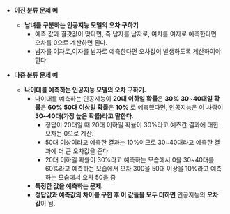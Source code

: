 
- **이진 분류 문제 예**
	- **남녀를 구분하는 인공지능 모델의 오차 구하기**
		- 예측 값과 결괏값이 맞다면, 즉 남자를 남자로, 여자를 여자로 예측한다면 오차를 0으로 계산하면 된다.
		- 남자를 여자로,여자를 남자로 예측한다면 오차값이 발생하도록 계산하여야 한다.

- **다중 분류 문제 예**
	- **나이대를 예측하는 인공지능 모델의 오차 구하기.**
		- 나이대를 예측하는 인공지능이 **20대 이하일 확률**은 **30%** **30~40대일 확률**은 **60%** **50대 이상일 확률**은 **10%** 로 예측했다면, 인공지능은 이 사람이 **30~40대(가장 높은 확률)라고 말한다**.
			- 정답이 20대일 때 20대 이하일 확율이 30%라고 예츠간 결과에 대한 오차는 0으로 계산.
			- 50대 이상이라고 예측한 결과는 10%이므로 30~40대라고 예측한 결과에 더 큰 오차값을 준다
			- 20대 이하일 확률이 30%라고 예측하는 모습에서 0을 30~40대를 60%라고 예측하는 모습에서 오차 300을 50대 이상을 10%라고 예측하는 모습에서 오차 50을 줌
		- **특정한 값을 예측하는 문제**.
		- **정답값과 예측값의 차이를 구한 후 이 값들을 모두 더하면** 인공지능의 **오차값**이 됨.

